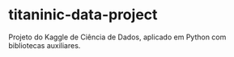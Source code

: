 # titaninic-data-project
Projeto do Kaggle de Ciência de Dados, aplicado em Python com bibliotecas auxiliares.
